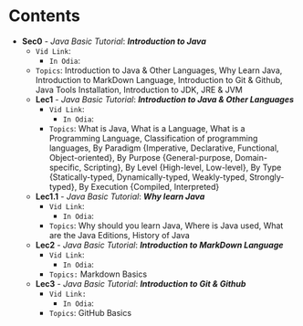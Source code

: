 # Contents

- **Sec0** - _Java Basic Tutorial_: **_Introduction to Java_**
  - `Vid Link`:
    - `In Odia`:
  - `Topics`: Introduction to Java & Other Languages, Why Learn Java, Introduction to MarkDown Language, Introduction to Git & Github, Java Tools Installation, Introduction to JDK, JRE & JVM
  - **Lec1** - _Java Basic Tutorial_: **_Introduction to Java & Other Languages_**
    - `Vid Link`:
      - `In Odia`:
    - `Topics`: What is Java, What is a Language, What is a Programming Language, Classification of programming languages, By Paradigm {Imperative, Declarative, Functional, Object-oriented}, By Purpose {General-purpose, Domain-specific, Scripting}, By Level {High-level, Low-level}, By Type {Statically-typed, Dynamically-typed, Weakly-typed, Strongly-typed}, By Execution {Compiled, Interpreted}
  - **Lec1.1** - _Java Basic Tutorial_: **_Why learn Java_**
    - `Vid Link`:
      - `In Odia`:
    - `Topics`: Why should you learn Java, Where is Java used, What are the Java Editions, History of Java
  - **Lec2** - _Java Basic Tutorial_: **_Introduction to MarkDown Language_**
    - `Vid Link`:
      - `In Odia`:
    - `Topics:` Markdown Basics
  - **Lec3** - _Java Basic Tutorial_: **_Introduction to Git & Github_**
    - `Vid Link:`
      - `In Odia`:
    - `Topics`: GitHub Basics
